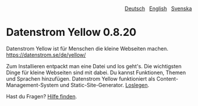 <p align="right"><a href="README-de.md">Deutsch</a> &nbsp; <a href="README.md">English</a> &nbsp; <a href="README-sv.md">Svenska</a></p>

# Datenstrom Yellow 0.8.20

Datenstrom Yellow ist für Menschen die kleine Webseiten machen. https://datenstrom.se/de/yellow/

Zum Installieren entpackt man eine Datei und los geht's. Die wichtigsten Dinge für kleine Webseiten sind mit dabei. Du kannst Funktionen, Themen und Sprachen hinzufügen. Datenstrom Yellow funktioniert als Content-Management-System und Static-Site-Generator. [Loslegen](https://datenstrom.se/de/yellow/help/how-to-get-started).

Hast du Fragen? [Hilfe finden](https://datenstrom.se/de/yellow/help/).
